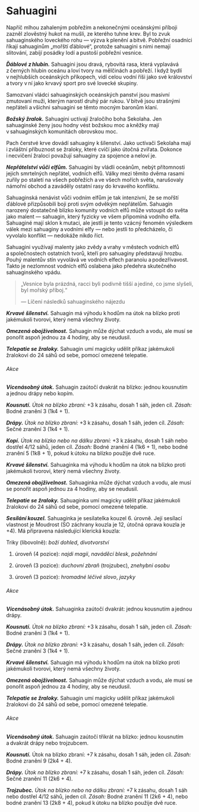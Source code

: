 # Sahuagini
  
Napříč mlhou zahaleným pobřežím a nekonečnými oceánskými příboji zazněl zlověstný hukot na mušli, ze kterého tuhne krev. Byl to zvuk sahuaginského loveckého rohu — výzva k plenění a bitvě. Pobřežní osadníci říkají sahuaginům „mořští ďáblové“, protože sahuagini s nimi nemají slitování, zabíjí posádky lodí a pustoší pobřežní vesnice.
  
***Ďáblové z hlubin.*** Sahuagini jsou dravá, rybovitá rasa, která vyplavává z černých hlubin oceánu a loví tvory na mělčinách a pobřeží. I když bydlí v nejhlubších oceánských příkopech, vidí celou vodní říši jako své království a tvory v ní jako krvavý sport pro své lovecké skupiny.
  
Samozvaní vládci sahuaginských oceánských panství jsou masivní zmutovaní muži, kterým narostl druhý pár rukou. V bitvě jsou strašnými nepřáteli a všichni sahuagini se těmto mocným baronům klaní.
  
***Božský žralok.*** Sahuagini uctívají žraločího boha Sekolaha. Jen sahuaginské ženy jsou hodny vést božskou moc a kněžky mají v sahuaginských komunitách obrovskou moc.
  
Pach čerstvé krve dovádí sahuaginy k šílenství. Jako uctívači Sekolaha mají i zvláštní příbuznost se žraloky, které cvičí jako útočná zvířata. Dokonce i necvičení žraloci považují sahuaginy za spojence a neloví je.
  
***Nepřátelství vůči elfům.*** Sahuagini by vládli oceánům, nebýt přítomnosti jejich smrtelných nepřátel, vodních elfů. Války mezi těmito dvěma rasami zuřily po staletí na všech pobřežích a ve všech mořích světa, narušovaly námořní obchod a zaváděly ostatní rasy do krvavého konfliktu.
  
Sahuaginská nenávist vůči vodním elfům je tak intenzivní, že se mořští ďáblové přizpůsobili boji proti svým odvěkým nepřátelům. Sahuagin narozený dostatečně blízko komunity vodních elfů může vstoupit do světa jako malent — sahuagin, který fyzicky ve všem připomíná vodního elfa. Sahuaginé mají sklon k mutaci, ale jestli je tento vzácný fenomén výsledkem válek mezi sahuaginy a vodními elfy — nebo jestli to předcházelo, či vyvolalo konflikt — nedokáže nikdo říct.
  
Sahuagini využívají malenty jako zvědy a vrahy v městech vodních elfů a společnostech ostatních tvorů, kteří pro sahuaginy představují hrozbu. Pouhý malentův stín vyvolává ve vodních elfech paranoiu a podezřívavost. Takto je nezlomnost vodních elfů oslabena jako předehra skutečného sahuaginského vpádu.

> „Vesnice byla prázdná, racci byli podivně tišší a jediné, co jsme slyšeli, byl mořský příboj.“
>  
> — Líčení následků sahuaginského nájezdu

<Monster 
    title="Sahuagin"
    subtitle="Střední humanoid (sahuagin), zákonné zlo"
    armor-class="12 (přirozená zbroj)"
    hit-points="22 (4k8 + 4)"
    speed="6 sáhů, plavání 8 sáhů"
    str="13 (+1)"
    dex="11 (+0)"
    con="12 (+1)"
    int="12 (+1)"
    wis="13 (+1)"
    cha="9 (-1)"
    saving-throws=""
    skills="Vnímání +5"
    damage-vulnerabilities=""
    damage-resistances=""
    damage-immunities=""
    condition-immunities=""
    senses="vidění ve tmě 24 sáhů, pasivní Vnímání 15"
    languages="sahuaginština"
    challenge="1/2 (100 ZK)"
    >

***Krvavé šílenství.*** Sahuagin má výhodu k hodům na útok na blízko proti jakémukoli tvorovi, který nemá všechny životy.
  
***Omezená obojživelnost.*** Sahuagin může dýchat vzduch a vodu, ale musí se ponořit aspoň jednou za 4 hodiny, aby se neudusil.
  
***Telepatie se žraloky.*** Sahuagin umí magicky udělit příkaz jakémukoli žralokovi do 24 sáhů od sebe, pomocí omezené telepatie.
  
###### Akce
  
***Vícenásobný útok.*** Sahuagin zaútočí dvakrát na blízko: jednou kousnutím a jednou drápy nebo kopím.
  
***Kousnutí.*** *Útok na blízko zbraní:* +3 k zásahu, dosah 1 sáh, jeden cíl. *Zásah:* Bodné zranění 3 (1k4 + 1).
  
***Drápy.*** *Útok na blízko zbraní:* +3 k zásahu, dosah 1 sáh, jeden cíl. *Zásah:* Sečné zranění 3 (1k4 + 1).
  
***Kopí.*** *Útok na blízko nebo na dálku zbraní:* +3 k zásahu, dosah 1 sáh nebo dostřel 4/12 sáhů, jeden cíl. *Zásah:* Bodné zranění 4 (1k6 + 1), nebo bodné zranění 5 (1k8 + 1), pokud k útoku na blízko použije dvě ruce.

</Monster>
  
<Monster 
    title="Sahuaginská kněžka"
    subtitle="Střední humanoid (sahuagin), zákonné zlo"
    armor-class="12 (přirozená zbroj)"
    hit-points="33 (6k8 + 6)"
    speed="6 sáhů, plavání 8 sáhů"
    str="13 (+1)"
    dex="11 (+0)"
    con="12 (+1)"
    int="12 (+1)"
    wis="14 (+2)"
    cha="13 (+1)"
    saving-throws=""
    skills="Náboženství +3, Vnímání +6"
    damage-vulnerabilities=""
    damage-resistances=""
    damage-immunities=""
    condition-immunities=""
    senses="vidění ve tmě 24 sáhů, pasivní Vnímání 16"
    languages="sahuaginština"
    challenge="2 (450 ZK)"
    >  
 
***Krvavé šílenství.*** Sahuaginka má výhodu k hodům na útok na blízko proti jakémukoli tvorovi, který nemá všechny životy.
  
***Omezená obojživelnost.*** Sahuaginka může dýchat vzduch a vodu, ale musí se ponořit aspoň jednou za 4 hodiny, aby se neudusil.
  
***Telepatie se žraloky.*** Sahuaginka umí magicky udělit příkaz jakémukoli žralokovi do 24 sáhů od sebe, pomocí omezené telepatie.
  
***Sesílání kouzel.*** Sahuaginka je sesilatelka kouzel 6. úrovně. Její sesílací vlastnost je Moudrost (SO záchrany kouzla je 12, útočná oprava kouzla je +4). Má připravena následující klerická kouzla:
  
Triky (libovolně): *boží dohled*, *divotvorství*
  
1. úroveň (4 pozice): *najdi magii*, *naváděcí blesk*, *požehnání*
  
2. úroveň (3 pozice): *duchovní zbraň* (trojzubec), *znehybni osobu*
  
3. úroveň (3 pozice): *hromadné léčivé slovo*, *jazyky*
  
###### Akce
  
***Vícenásobný útok.*** Sahuaginka zaútočí dvakrát: jednou kousnutím a jednou drápy.
  
***Kousnutí.*** *Útok na blízko zbraní:* +3 k zásahu, dosah 1 sáh, jeden cíl. *Zásah:* Bodné zranění 3 (1k4 + 1).
  
***Drápy.*** *Útok na blízko zbraní:* +3 k zásahu, dosah 1 sáh, jeden cíl. *Zásah:* Sečné zranění 3 (1k4 + 1).

</Monster>

<Monster 
    title="Sahuaginský baron"
    subtitle="Velký humanoid (sahuagin), zákonné zlo"
    armor-class="16 (kyrys)"
    hit-points="76 (9k10 + 27)"
    speed="6 sáhů, plavání 10 sáhů"
    str="19 (+4)"
    dex="15 (+2)"
    con="16 (+3)"
    int="14 (+2)"
    wis="13 (+1)"
    cha="17 (+3)"
    saving-throws="Obr +5, Odl +6, Int +5, Mdr +4"
    skills="Vnímání +7"
    damage-vulnerabilities=""
    damage-resistances=""
    damage-immunities=""
    condition-immunities=""
    senses="vidění ve tmě 24 sáhů, pasivní Vnímání 17"
    languages="sahuaginština"
    challenge="5 (1 800 ZK)"
    >  
 
***Krvavé šílenství.*** Sahuagin má výhodu k hodům na útok na blízko proti jakémukoli tvorovi, který nemá všechny životy.
  
***Omezená obojživelnost.*** Sahuagin může dýchat vzduch a vodu, ale musí se ponořit aspoň jednou za 4 hodiny, aby se neudusil.
  
***Telepatie se žraloky.*** Sahuagin umí magicky udělit příkaz jakémukoli žralokovi do 24 sáhů od sebe, pomocí omezené telepatie.
  
###### Akce
  
***Vícenásobný útok.*** Sahuagin zaútočí třikrát na blízko: jednou kousnutím a dvakrát drápy nebo trojzubcem.
  
***Kousnutí.*** Útok na blízko zbraní: +7 k zásahu, dosah 1 sáh, jeden cíl. *Zásah:* Bodné zranění 9 (2k4 + 4).
  
***Drápy.*** *Útok na blízko zbraní:* +7 k zásahu, dosah 1 sáh, jeden cíl. *Zásah:* Sečné zranění 11 (2k6 + 4).
  
***Trojzubec.*** *Útok na blízko nebo na dálku zbraní:* +7 k zásahu, dosah 1 sáh nebo dostřel 4/12 sáhů, jeden cíl. *Zásah:* Bodné zranění 11 (2k6 + 4), nebo bodné zranění 13 (2k8 + 4), pokud k útoku na blízko použije dvě ruce.

</Monster>  

